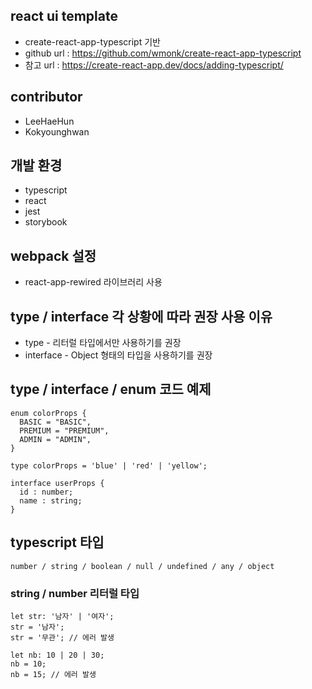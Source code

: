 ##  react ui template
- create-react-app-typescript 기반
- github url : https://github.com/wmonk/create-react-app-typescript
- 참고 url : https://create-react-app.dev/docs/adding-typescript/

## contributor 
- LeeHaeHun
- Kokyounghwan

## 개발 환경
- typescript
- react
- jest
- storybook

## webpack 설정
- react-app-rewired 라이브러리 사용

## type / interface 각 상황에 따라 권장 사용 이유
- type - 리터럴 타입에서만 사용하기를 권장
- interface - Object 형태의 타입을 사용하기를 권장

## type / interface / enum 코드 예제

```
enum colorProps {
  BASIC = "BASIC",
  PREMIUM = "PREMIUM",
  ADMIN = "ADMIN",
}
```
```
type colorProps = 'blue' | 'red' | 'yellow';
```
```
interface userProps {
  id : number;
  name : string;
}
```

## typescript 타입
```
number / string / boolean / null / undefined / any / object
```

### string / number 리터럴 타입
```
let str: '남자' | '여자';
str = '남자';
str = '무관'; // 에러 발생

let nb: 10 | 20 | 30;
nb = 10;
nb = 15; // 에러 발생
```